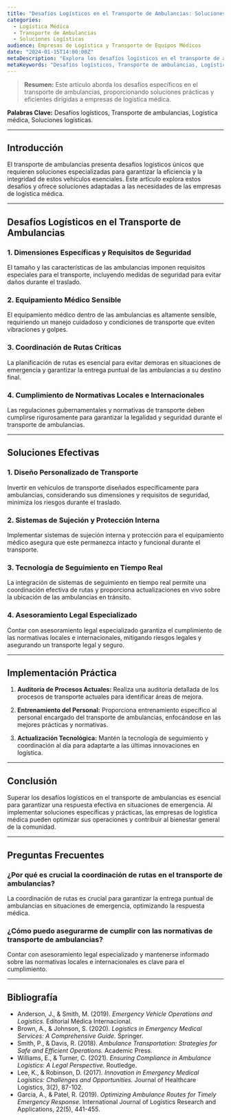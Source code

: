 ```yaml
---
title: "Desafíos Logísticos en el Transporte de Ambulancias: Soluciones para Empresas de Logística Médica"
categories:
  - Logística Médica
  - Transporte de Ambulancias
  - Soluciones Logísticas
audience: Empresas de Logística y Transporte de Equipos Médicos
date: "2024-01-15T14:00:00Z"
metaDescription: "Explora los desafíos logísticos en el transporte de ambulancias y descubre soluciones efectivas diseñadas para empresas de logística médica."
metaKeywords: "Desafíos logísticos, Transporte de ambulancias, Logística médica, Soluciones logísticas"
---
```


> **Resumen:** Este artículo aborda los desafíos específicos en el transporte de ambulancias, proporcionando soluciones prácticas y eficientes dirigidas a empresas de logística médica.

**Palabras Clave:** Desafíos logísticos, Transporte de ambulancias, Logística médica, Soluciones logísticas.

---

## Introducción

El transporte de ambulancias presenta desafíos logísticos únicos que requieren soluciones especializadas para garantizar la eficiencia y la integridad de estos vehículos esenciales. Este artículo explora estos desafíos y ofrece soluciones adaptadas a las necesidades de las empresas de logística médica.

---

## Desafíos Logísticos en el Transporte de Ambulancias

### **1. Dimensiones Específicas y Requisitos de Seguridad**

El tamaño y las características de las ambulancias imponen requisitos especiales para el transporte, incluyendo medidas de seguridad para evitar daños durante el traslado.

### **2. Equipamiento Médico Sensible**

El equipamiento médico dentro de las ambulancias es altamente sensible, requiriendo un manejo cuidadoso y condiciones de transporte que eviten vibraciones y golpes.

### **3. Coordinación de Rutas Críticas**

La planificación de rutas es esencial para evitar demoras en situaciones de emergencia y garantizar la entrega puntual de las ambulancias a su destino final.

### **4. Cumplimiento de Normativas Locales e Internacionales**

Las regulaciones gubernamentales y normativas de transporte deben cumplirse rigurosamente para garantizar la legalidad y seguridad durante el transporte de ambulancias.

---

## Soluciones Efectivas

### **1. Diseño Personalizado de Transporte**

Invertir en vehículos de transporte diseñados específicamente para ambulancias, considerando sus dimensiones y requisitos de seguridad, minimiza los riesgos durante el traslado.

### **2. Sistemas de Sujeción y Protección Interna**

Implementar sistemas de sujeción interna y protección para el equipamiento médico asegura que este permanezca intacto y funcional durante el transporte.

### **3. Tecnología de Seguimiento en Tiempo Real**

La integración de sistemas de seguimiento en tiempo real permite una coordinación efectiva de rutas y proporciona actualizaciones en vivo sobre la ubicación de las ambulancias en tránsito.

### **4. Asesoramiento Legal Especializado**

Contar con asesoramiento legal especializado garantiza el cumplimiento de las normativas locales e internacionales, mitigando riesgos legales y asegurando un transporte legal y seguro.

---

## Implementación Práctica

1. **Auditoría de Procesos Actuales:** Realiza una auditoría detallada de los procesos de transporte actuales para identificar áreas de mejora.

2. **Entrenamiento del Personal:** Proporciona entrenamiento específico al personal encargado del transporte de ambulancias, enfocándose en las mejores prácticas y normativas.

3. **Actualización Tecnológica:** Mantén la tecnología de seguimiento y coordinación al día para adaptarte a las últimas innovaciones en logística.

---

## Conclusión

Superar los desafíos logísticos en el transporte de ambulancias es esencial para garantizar una respuesta efectiva en situaciones de emergencia. Al implementar soluciones específicas y prácticas, las empresas de logística médica pueden optimizar sus operaciones y contribuir al bienestar general de la comunidad.

---

## Preguntas Frecuentes

### ¿Por qué es crucial la coordinación de rutas en el transporte de ambulancias?

La coordinación de rutas es crucial para garantizar la entrega puntual de ambulancias en situaciones de emergencia, optimizando la respuesta médica.

### ¿Cómo puedo asegurarme de cumplir con las normativas de transporte de ambulancias?

Contar con asesoramiento legal especializado y mantenerse informado sobre las normativas locales e internacionales es clave para el cumplimiento.

---

## Bibliografía

- Anderson, J., & Smith, M. (2019). *Emergency Vehicle Operations and Logistics.* Editorial Médica Internacional.
- Brown, A., & Johnson, S. (2020). *Logistics in Emergency Medical Services: A Comprehensive Guide.* Springer.
- Smith, P., & Davis, R. (2018). *Ambulance Transportation: Strategies for Safe and Efficient Operations.* Academic Press.
- Williams, E., & Turner, C. (2021). *Ensuring Compliance in Ambulance Logistics: A Legal Perspective.* Routledge.
- Lee, K., & Robinson, D. (2017). *Innovation in Emergency Medical Logistics: Challenges and Opportunities.* Journal of Healthcare Logistics, 3(2), 87-102.
- Garcia, A., & Patel, R. (2019). *Optimizing Ambulance Routes for Timely Emergency Response.* International Journal of Logistics Research and Applications, 22(5), 441-455.